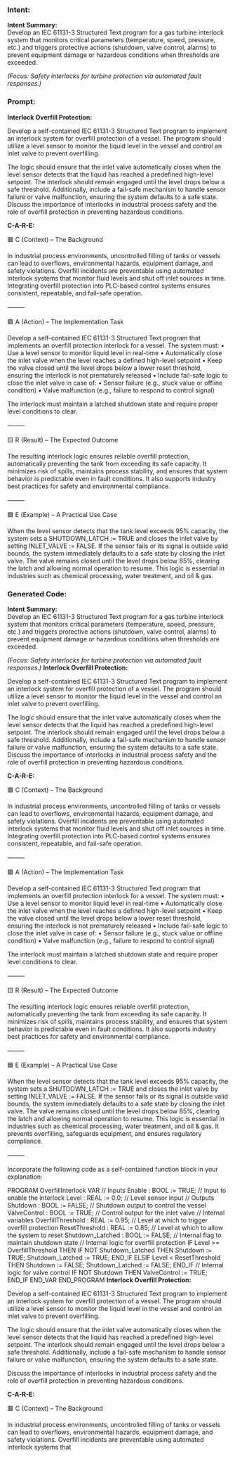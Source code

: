 ### Intent:
**Intent Summary:**  
Develop an IEC 61131-3 Structured Text program for a gas turbine interlock system that monitors critical parameters (temperature, speed, pressure, etc.) and triggers protective actions (shutdown, valve control, alarms) to prevent equipment damage or hazardous conditions when thresholds are exceeded.  

*(Focus: Safety interlocks for turbine protection via automated fault responses.)*

### Prompt:
**Interlock Overfill Protection:**

Develop a self-contained IEC 61131-3 Structured Text program to implement an interlock system for overfill protection of a vessel. The program should utilize a level sensor to monitor the liquid level in the vessel and control an inlet valve to prevent overfilling.

The logic should ensure that the inlet valve automatically closes when the level sensor detects that the liquid has reached a predefined high-level setpoint. The interlock should remain engaged until the level drops below a safe threshold. Additionally, include a fail-safe mechanism to handle sensor failure or valve malfunction, ensuring the system defaults to a safe state. Discuss the importance of interlocks in industrial process safety and the role of overfill protection in preventing hazardous conditions.

**C-A-R-E:**

🟥 C (Context) – The Background

In industrial process environments, uncontrolled filling of tanks or vessels can lead to overflows, environmental hazards, equipment damage, and safety violations. Overfill incidents are preventable using automated interlock systems that monitor fluid levels and shut off inlet sources in time. Integrating overfill protection into PLC-based control systems ensures consistent, repeatable, and fail-safe operation.

⸻

🟩 A (Action) – The Implementation Task

Develop a self-contained IEC 61131-3 Structured Text program that implements an overfill protection interlock for a vessel. The system must:
	•	Use a level sensor to monitor liquid level in real-time
	•	Automatically close the inlet valve when the level reaches a defined high-level setpoint
	•	Keep the valve closed until the level drops below a lower reset threshold, ensuring the interlock is not prematurely released
	•	Include fail-safe logic to close the inlet valve in case of:
	•	Sensor failure (e.g., stuck value or offline condition)
	•	Valve malfunction (e.g., failure to respond to control signal)

The interlock must maintain a latched shutdown state and require proper level conditions to clear.

⸻

🟨 R (Result) – The Expected Outcome

The resulting interlock logic ensures reliable overfill protection, automatically preventing the tank from exceeding its safe capacity. It minimizes risk of spills, maintains process stability, and ensures that system behavior is predictable even in fault conditions. It also supports industry best practices for safety and environmental compliance.

⸻

🟦 E (Example) – A Practical Use Case

When the level sensor detects that the tank level exceeds 95% capacity, the system sets a SHUTDOWN_LATCH := TRUE and closes the inlet valve by setting INLET_VALVE := FALSE. If the sensor fails or its signal is outside valid bounds, the system immediately defaults to a safe state by closing the inlet valve. The valve remains closed until the level drops below 85%, clearing the latch and allowing normal operation to resume. This logic is essential in industries such as chemical processing, water treatment, and oil & gas.

### Generated Code:
**Intent Summary:**  
Develop an IEC 61131-3 Structured Text program for a gas turbine interlock system that monitors critical parameters (temperature, speed, pressure, etc.) and triggers protective actions (shutdown, valve control, alarms) to prevent equipment damage or hazardous conditions when thresholds are exceeded.  

*(Focus: Safety interlocks for turbine protection via automated fault responses.)*
**Interlock Overfill Protection:**

Develop a self-contained IEC 61131-3 Structured Text program to implement an interlock system for overfill protection of a vessel. The program should utilize a level sensor to monitor the liquid level in the vessel and control an inlet valve to prevent overfilling.

The logic should ensure that the inlet valve automatically closes when the level sensor detects that the liquid has reached a predefined high-level setpoint. The interlock should remain engaged until the level drops below a safe threshold. Additionally, include a fail-safe mechanism to handle sensor failure or valve malfunction, ensuring the system defaults to a safe state. Discuss the importance of interlocks in industrial process safety and the role of overfill protection in preventing hazardous conditions.

**C-A-R-E:**

🟥 C (Context) – The Background

In industrial process environments, uncontrolled filling of tanks or vessels can lead to overflows, environmental hazards, equipment damage, and safety violations. Overfill incidents are preventable using automated interlock systems that monitor fluid levels and shut off inlet sources in time. Integrating overfill protection into PLC-based control systems ensures consistent, repeatable, and fail-safe operation.

⸻

🟩 A (Action) – The Implementation Task

Develop a self-contained IEC 61131-3 Structured Text program that implements an overfill protection interlock for a vessel. The system must:
	•	Use a level sensor to monitor liquid level in real-time
	•	Automatically close the inlet valve when the level reaches a defined high-level setpoint
	•	Keep the valve closed until the level drops below a lower reset threshold, ensuring the interlock is not prematurely released
	•	Include fail-safe logic to close the inlet valve in case of:
	•	Sensor failure (e.g., stuck value or offline condition)
	•	Valve malfunction (e.g., failure to respond to control signal)

The interlock must maintain a latched shutdown state and require proper level conditions to clear.

⸻

🟨 R (Result) – The Expected Outcome

The resulting interlock logic ensures reliable overfill protection, automatically preventing the tank from exceeding its safe capacity. It minimizes risk of spills, maintains process stability, and ensures that system behavior is predictable even in fault conditions. It also supports industry best practices for safety and environmental compliance.

⸻

🟦 E (Example) – A Practical Use Case

When the level sensor detects that the tank level exceeds 95% capacity, the system sets a SHUTDOWN_LATCH := TRUE and closes the inlet valve by setting INLET_VALVE := FALSE. If the sensor fails or its signal is outside valid bounds, the system immediately defaults to a safe state by closing the inlet valve. The valve remains closed until the level drops below 85%, clearing the latch and allowing normal operation to resume. This logic is essential in industries such as chemical processing, water treatment, and oil & gas. It prevents overfilling, safeguards equipment, and ensures regulatory compliance.

⸻

Incorporate the following code as a self-contained function block in your explanation:

 PROGRAM OverfillInterlock
 VAR
 	// Inputs
 	Enable : BOOL := TRUE; // Input to enable the interlock
 	Level : REAL := 0.0; // Level sensor input
 	// Outputs
 	Shutdown : BOOL := FALSE; // Shutdown output to control the vessel
 	ValveControl : BOOL := TRUE; // Control output for the inlet valve
 	// Internal variables
 	OverfillThreshold : REAL := 0.95; // Level at which to trigger overfill protection
 	ResetThreshold : REAL := 0.85; // Level at which to allow the system to reset
 	Shutdown_Latched : BOOL := FALSE; // Internal flag to maintain shutdown state
 	// Internal logic for overfill protection
 	IF Level >= OverfillThreshold THEN
 		IF NOT Shutdown_Latched THEN
 			Shutdown := TRUE;
 			Shutdown_Latched := TRUE;
 		END_IF
 	ELSIF Level < ResetThreshold THEN
 		Shutdown := FALSE;
 		Shutdown_Latched := FALSE;
 	END_IF
 	// Internal logic for valve control
 	IF NOT Shutdown THEN
 		ValveControl := TRUE;
 	END_IF
 END_VAR
END_PROGRAM
**Interlock Overfill Protection:**

Develop a self-contained IEC 61131-3 Structured Text program to implement an interlock system for overfill protection of a vessel. The program should utilize a level sensor to monitor the liquid level in the vessel and control an inlet valve to prevent overfilling.

The logic should ensure that the inlet valve automatically closes when the level sensor detects that the liquid has reached a predefined high-level setpoint. The interlock should remain engaged until the level drops below a safe threshold. Additionally, include a fail-safe mechanism to handle sensor failure or valve malfunction, ensuring the system defaults to a safe state.

Discuss the importance of interlocks in industrial process safety and the role of overfill protection in preventing hazardous conditions.

**C-A-R-E:**

🟥 C (Context) – The Background

In industrial process environments, uncontrolled filling of tanks or vessels can lead to overflows, environmental hazards, equipment damage, and safety violations. Overfill incidents are preventable using automated interlock systems that
